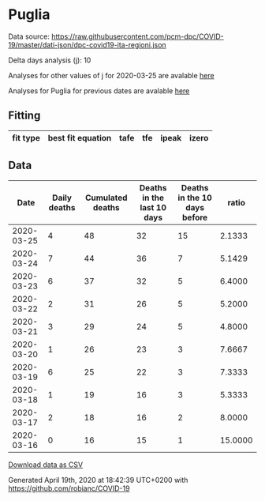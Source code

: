 # Puglia

Data source: https://raw.githubusercontent.com/pcm-dpc/COVID-19/master/dati-json/dpc-covid19-ita-regioni.json

Delta days analysis (j): 10

Analyses for other values of j for 2020-03-25 are avalable [here](../2020-03-25/README.md)

Analyses for Puglia for previous dates are avalable [here](../README.md)

## Fitting 
|fit type|best fit equation|tafe|tfe|ipeak|izero|
|-------|-----|--------|------|---|---|

## Data
|Date|Daily deaths|Cumulated deaths|Deaths in the last 10 days|Deaths in the 10 days before|ratio|
|----|----------|-----------|-------|--------------------|-----|
|2020-03-25|4|48|32|15|2.1333|
|2020-03-24|7|44|36|7|5.1429|
|2020-03-23|6|37|32|5|6.4000|
|2020-03-22|2|31|26|5|5.2000|
|2020-03-21|3|29|24|5|4.8000|
|2020-03-20|1|26|23|3|7.6667|
|2020-03-19|6|25|22|3|7.3333|
|2020-03-18|1|19|16|3|5.3333|
|2020-03-17|2|18|16|2|8.0000|
|2020-03-16|0|16|15|1|15.0000|

[Download data as CSV](COVID-19_puglia_j10_2020-03-25.csv)

Generated April 19th, 2020 at 18:42:39 UTC+0200 with https://github.com/robianc/COVID-19

